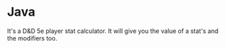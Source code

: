 # Java
It's a D&D 5e player stat calculator. It will give you the value of a stat's and the modifiers too.
